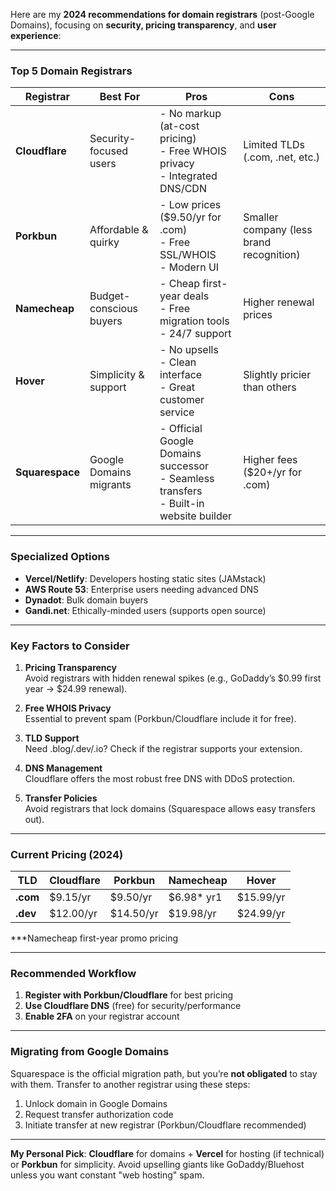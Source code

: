 Here are my **2024 recommendations for domain registrars** (post-Google Domains), focusing on **security, pricing transparency**, and **user experience**:

---

### **Top 5 Domain Registrars**
| Registrar       | Best For                | Pros                                                                                      | Cons                                     |
| --------------- | ----------------------- | ----------------------------------------------------------------------------------------- | ---------------------------------------- |
| **Cloudflare**  | Security-focused users  | - No markup (at-cost pricing)<br>- Free WHOIS privacy<br>- Integrated DNS/CDN             | Limited TLDs (.com, .net, etc.)          |
| **Porkbun**     | Affordable & quirky     | - Low prices ($9.50/yr for .com)<br>- Free SSL/WHOIS<br>- Modern UI                       | Smaller company (less brand recognition) |
| **Namecheap**   | Budget-conscious buyers | - Cheap first-year deals<br>- Free migration tools<br>- 24/7 support                      | Higher renewal prices                    |
| **Hover**       | Simplicity & support    | - No upsells<br>- Clean interface<br>- Great customer service                             | Slightly pricier than others             |
| **Squarespace** | Google Domains migrants | - Official Google Domains successor<br>- Seamless transfers<br>- Built-in website builder | Higher fees ($20+/yr for .com)           |

---

### **Specialized Options**
- **Vercel/Netlify**: Developers hosting static sites (JAMstack)  
- **AWS Route 53**: Enterprise users needing advanced DNS  
- **Dynadot**: Bulk domain buyers  
- **Gandi.net**: Ethically-minded users (supports open source)  

---

### **Key Factors to Consider**
1. **Pricing Transparency**  
   Avoid registrars with hidden renewal spikes (e.g., GoDaddy’s $0.99 first year → $24.99 renewal).

2. **Free WHOIS Privacy**  
   Essential to prevent spam (Porkbun/Cloudflare include it for free).

3. **TLD Support**  
   Need .blog/.dev/.io? Check if the registrar supports your extension.

4. **DNS Management**  
   Cloudflare offers the most robust free DNS with DDoS protection.

5. **Transfer Policies**  
   Avoid registrars that lock domains (Squarespace allows easy transfers out).

---

### **Current Pricing (2024)**
| TLD      | Cloudflare | Porkbun   | Namecheap  | Hover     |
| -------- | ---------- | --------- | ---------- | --------- |
| **.com** | $9.15/yr   | $9.50/yr  | $6.98* yr1 | $15.99/yr |
| **.dev** | $12.00/yr  | $14.50/yr | $19.98/yr  | $24.99/yr |

**\*Namecheap first-year promo pricing

---

### **Recommended Workflow**
1. **Register with Porkbun/Cloudflare** for best pricing  
2. **Use Cloudflare DNS** (free) for security/performance  
3. **Enable 2FA** on your registrar account  

---

### **Migrating from Google Domains**
Squarespace is the official migration path, but you’re **not obligated** to stay with them. Transfer to another registrar using these steps:  
1. Unlock domain in Google Domains  
2. Request transfer authorization code  
3. Initiate transfer at new registrar (Porkbun/Cloudflare recommended)  

---

**My Personal Pick**: **Cloudflare** for domains + **Vercel** for hosting (if technical) or **Porkbun** for simplicity. Avoid upselling giants like GoDaddy/Bluehost unless you want constant "web hosting" spam.